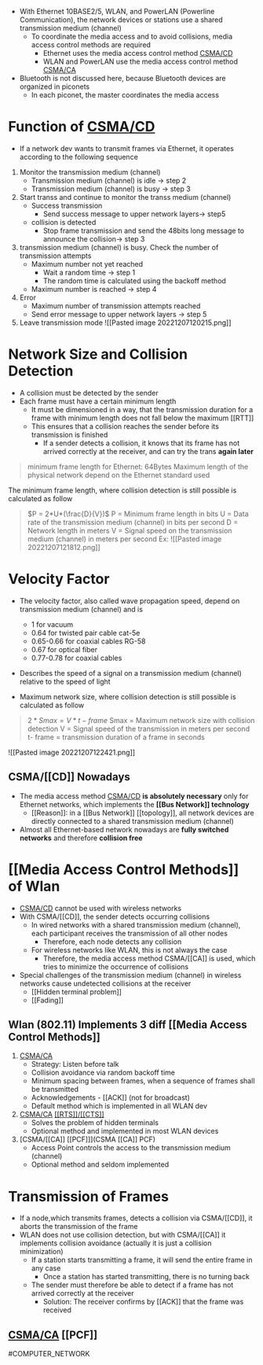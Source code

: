 *  With Ethernet 10BASE2/5, WLAN, and PowerLAN (Powerline Communication), the network devices or stations use a shared transmission medium (channel) 
	* To coordinate the media access and to avoid collisions, media access  control methods are required  
		* Ethernet uses the media access control method [CSMA/CD](CD)  
		* WLAN and PowerLAN use the media access control method [CSMA/CA](CA)
* Bluetooth is not discussed here, because Bluetooth devices are organized in piconets  
	* In each piconet, the master coordinates the media access
# Function of [CSMA/CD](CD)
* If a network dev wants to transmit frames via Ethernet, it operates according to the following sequence
1. Monitor the transmission medium (channel)
	* Transmission medium (channel) is idle -> step 2
	* Transmission medium (channel) is busy -> step 3
2. Start transs and continue to monitor the transs medium (channel)
	 * Success transmission
		 * Send success message to upper network layers-> step5
	 * collision is detected
		 * Stop frame transmission and send the 48bits long message to announce the collision-> step 3
 3. transmission medium (channel) is busy. Check the number of transmission attempts
	 * Maximum number not yet reached
		 * Wait a random time -> step 1
		 * The random time is calculated using the backoff method
	 * Maximum number is reached -> step 4
 4. Error
	 *  Maximum number of transmission attempts reached
	 *  Send error message to upper network layers -> step 5
 5. Leave transmission mode
![[Pasted image 20221207120215.png]]
# Network Size and Collision Detection
* A collision must be detected by the sender
* Each frame must have a certain minimum length
	* It must be dimensioned in a way, that the transmission duration for a frame with minimum length does not fall below the maximum [[RTT]]
	* This ensures that a collision reaches the sender before its transmission is finished
		* If a sender detects a collision, it knows that its frame has not arrived correctly at the receiver, and can try the trans **again later**

> minimum frame length for Ethernet: 64Bytes
> Maximum length of the physical network depend on the Ethernet standard used

The minimum frame length, where collision detection is still possible is calculated as follow

>$P = 2*U*(\frac{D}{V})$
	P = Minimum frame length in bits
	U = Data rate of the transmission medium (channel) in bits per second
	D = Network length in meters
	V = Signal speed on the transmission medium (channel) in meters per second
[]()
Ex:
![[Pasted image 20221207121812.png]]

# Velocity Factor
* The velocity factor, also called wave propagation speed, depend on transmission medium (channel) and is 
	* 1 for vacuum
	* 0.64 for twisted pair cable cat-5e
	* 0.65-0.66 for coaxial cables RG-58
	* 0.67 for optical fiber
	* 0.77-0.78 for coaxial cables
* Describes the speed of a signal on a transmission medium (channel) relative to the speed of light

* Maximum network size, where collision detection is still possible is calculated as follow

> $2*Smax=V*t-frame$
> Smax = Maximum network size with collision detection
> V = Signal speed of the transmission in meters per second
> t- frame = transmission duration of a frame in seconds

![[Pasted image 20221207122421.png]]

## CSMA/[[CD]] Nowadays
* The media access method [CSMA/CD](CD) **is absolutely necessary** only for Ethernet networks, which implements the **[[Bus Network]] technology**
	* [[Reason]]: in a [[Bus Network]] [[topology]], all network devices are directly connected to a shared transmission medium (channel)
* Almost all Ethernet-based network nowadays are **fully switched networks** and therefore **collision free**
# [[Media Access Control Methods]] of Wlan
* [CSMA/CD](CD) cannot be used with wireless networks
* With CSMA/[[CD]], the sender detects occurring collisions
	* In wired networks with a shared transmission medium (channel), each participant receives the transmission of all other nodes
		* Therefore, each node detects any collision
	* For wireless networks like WLAN, this is not always the case
		* Therefore, the media access method CSMA/[[CA]] is used, which tries to minimize the occurrence of collisions
* Special challenges of the transmission medium (channel) in wireless networks cause undetected collisions at the receiver
	* [[Hidden terminal problem]]
	* [[Fading]]
## Wlan (802.11) Implements 3 diff [[Media Access Control Methods]]
1. [CSMA/CA](CA)
	* Strategy: Listen before talk
	* Collision avoidance via random backoff time
	* Minimum spacing between frames, when a sequence of frames shall be transmitted
	* Acknowledgements - [[ACK]] (not for broadcast)
	* Default method which is implemented in all WLAN dev
2. [CSMA/CA](CA) [[[RTS]]/[[CTS]]](obsidian://open?vault=Study&file=[[RTS]]%20CTS)
	* Solves the problem of hidden terminals
	* Optional method and implemented in most WLAN devices
3. [CSMA/[[CA]] [[PCF]]](CSMA [[CA]] PCF)
	* Access Point controls the access to the transmission medium (channel)
	* Optional method and seldom implemented
# Transmission of Frames
* If a node,which transmits frames, detects a collision via CSMA/[[CD]], it aborts the transmission of the frame
* WLAN does not use collision detection, but with CSMA/[[CA]] it implements collision avoidance (actually it is just a collision minimization)
	* If a station starts transmitting a frame, it will send the entire frame in any case
		* Once a station has started transmitting, there is no turning back
	* The sender must therefore be able to detect if a frame has not arrived correctly at the receiver
		* Solution: The receiver confirms by [[ACK]] that the frame was received

## [CSMA/CA](CA) [[PCF]] 






#COMPUTER_NETWORK 
